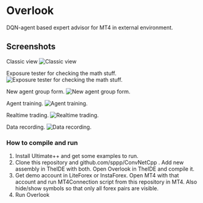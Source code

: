 # Overlook
DQN-agent based expert advisor for MT4 in external environment.

## Screenshots

Classic view
![Classic view](https://github.com/sppp/Overlook/raw/master/docs/classic.jpg)

Exposure tester for checking the math stuff.
![Exposure tester for checking the math stuff.](https://github.com/sppp/Overlook/raw/master/docs/tester.jpg)

New agent group form.
![New agent group form.](https://github.com/sppp/Overlook/raw/master/docs/newgroup.jpg)

Agent training.
![Agent training.](https://github.com/sppp/Overlook/raw/master/docs/training.jpg)

Realtime trading.
![Realtime trading.](https://github.com/sppp/Overlook/raw/master/docs/realtime.jpg)

Data recording.
![Data recording.](https://github.com/sppp/Overlook/raw/master/docs/datarecord.jpg)


### How to compile and run
1. Install Ultimate++ and get some examples to run.
2. Clone this repository and github.com/sppp/ConvNetCpp . Add new assembly in TheIDE with both. Open Overlook in TheIDE and compile it.
3. Get demo account in LiteForex or InstaForex. Open MT4 with that account and run MT4Connection script from this repository in MT4. Also hide/show symbols so that only all forex pairs are visible.
4. Run Overlook
